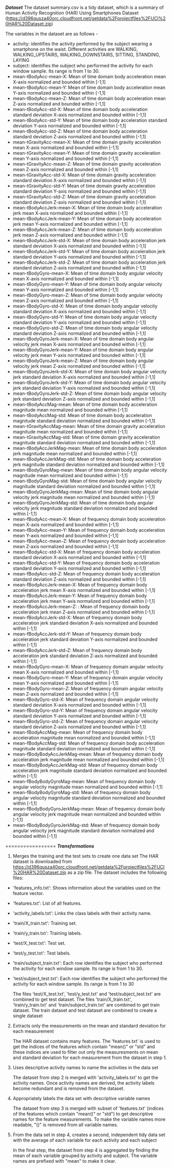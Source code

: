 ***Dataset***
The dataset summary.csv is a tidy dataset, which is a summary of Human Activity Recognition (HAR) Using Smartphones Dataset (https://d396qusza40orc.cloudfront.net/getdata%2Fprojectfiles%2FUCI%20HAR%20Dataset.zip)

The variables in the dataset are as follows - 

- activity: identifies the activity performed by the subject wearing a smartphone on the waist. Different activities are WALKING, WALKING_UPSTAIRS, WALKING_DOWNSTAIRS, SITTING, STANDING, LAYING
- subject: identifies the subject who performed the activity for each window sample. Its range is from 1 to 30. 
- mean-tBodyAcc-mean-X: Mean of time domain body acceleration mean X-axis normalized and bounded within [-1,1]
- mean-tBodyAcc-mean-Y: Mean of time domain body acceleration mean Y-axis normalized and bounded within [-1,1]
- mean-tBodyAcc-mean-Z: Mean of time domain body acceleration mean Z-axis normalized and bounded within [-1,1]
- mean-tBodyAcc-std-X: Mean of time domain body acceleration standard deviation X-axis normalized and bounded within [-1,1]
- mean-tBodyAcc-std-Y: Mean of time domain body acceleration standard deviation Y-axis normalized and bounded within [-1,1]
- mean-tBodyAcc-std-Z: Mean of time domain body acceleration standard deviation Z-axis normalized and bounded within [-1,1]
- mean-tGravityAcc-mean-X: Mean of time domain gravity acceleration mean X-axis normalized and bounded within [-1,1]
- mean-tGravityAcc-mean-Y: Mean of time domain gravity acceleration mean Y-axis normalized and bounded within [-1,1]
- mean-tGravityAcc-mean-Z: Mean of time domain gravity acceleration mean Z-axis normalized and bounded within [-1,1]
- mean-tGravityAcc-std-X: Mean of time domain gravity acceleration standard deviation X-axis normalized and bounded within [-1,1]
- mean-tGravityAcc-std-Y: Mean of time domain gravity acceleration standard deviation Y-axis normalized and bounded within [-1,1]
- mean-tGravityAcc-std-Z: Mean of time domain gravity acceleration standard deviation Z-axis normalized and bounded within [-1,1]
- mean-tBodyAccJerk-mean-X: Mean of time domain body acceleration jerk mean X-axis normalized and bounded within [-1,1]
- mean-tBodyAccJerk-mean-Y: Mean of time domain body acceleration jerk mean Y-axis normalized and bounded within [-1,1]
- mean-tBodyAccJerk-mean-Z: Mean of time domain body acceleration jerk mean Z-axis normalized and bounded within [-1,1]
- mean-tBodyAccJerk-std-X: Mean of time domain body acceleration jerk standard deviation X-axis normalized and bounded within [-1,1]
- mean-tBodyAccJerk-std-Y: Mean of time domain body acceleration jerk standard deviation Y-axis normalized and bounded within [-1,1]
- mean-tBodyAccJerk-std-Z: Mean of time domain body acceleration jerk standard deviation Z-axis normalized and bounded within [-1,1]
- mean-tBodyGyro-mean-X: Mean of time domain body angular velocity mean X-axis normalized and bounded within [-1,1]
- mean-tBodyGyro-mean-Y: Mean of time domain body angular velocity mean Y-axis normalized and bounded within [-1,1]
- mean-tBodyGyro-mean-Z: Mean of time domain body angular velocity mean Z-axis normalized and bounded within [-1,1]
- mean-tBodyGyro-std-X: Mean of time domain body angular velocity standard deviation X-axis normalized and bounded within [-1,1]
- mean-tBodyGyro-std-Y: Mean of time domain body angular velocity standard deviation Y-axis normalized and bounded within [-1,1]
- mean-tBodyGyro-std-Z: Mean of time domain body angular velocity standard deviation Z-axis normalized and bounded within [-1,1]
- mean-tBodyGyroJerk-mean-X: Mean of time domain body angular velocity jerk mean X-axis normalized and bounded within [-1,1]
- mean-tBodyGyroJerk-mean-Y: Mean of time domain body angular velocity jerk mean Y-axis normalized and bounded within [-1,1]
- mean-tBodyGyroJerk-mean-Z: Mean of time domain body angular velocity jerk mean Z-axis normalized and bounded within [-1,1]
- mean-tBodyGyroJerk-std-X: Mean of time domain body angular velocity jerk standard deviation X-axis normalized and bounded within [-1,1]
- mean-tBodyGyroJerk-std-Y: Mean of time domain body angular velocity jerk standard deviation Y-axis normalized and bounded within [-1,1]
- mean-tBodyGyroJerk-std-Z: Mean of time domain body angular velocity jerk standard deviation Z-axis normalized and bounded within [-1,1]
- mean-tBodyAccMag-mean: Mean of time domain body acceleration magnitude mean normalized and bounded within [-1,1]
- mean-tBodyAccMag-std: Mean of time domain body acceleration magnitude standard deviation normalized and bounded within [-1,1]
- mean-tGravityAccMag-mean: Mean of time domain gravity acceleration magnitude mean normalized and bounded within [-1,1]
- mean-tGravityAccMag-std: Mean of time domain gravity acceleration magnitude standard deviation normalized and bounded within [-1,1]
- mean-tBodyAccJerkMag-mean: Mean of time domain body acceleration jerk magnitude mean normalized and bounded within [-1,1]
- mean-tBodyAccJerkMag-std: Mean of time domain body acceleration jerk magnitude standard deviation normalized and bounded within [-1,1]
- mean-tBodyGyroMag-mean: Mean of time domain body angular velocity magnitude mean normalized and bounded within [-1,1]
- mean-tBodyGyroMag-std: Mean of time domain body angular velocity magnitude standard deviation normalized and bounded within [-1,1]
- mean-tBodyGyroJerkMag-mean: Mean of time domain body angular velocity jerk magnitude mean normalized and bounded within [-1,1]
- mean-tBodyGyroJerkMag-std: Mean of time domain body angular velocity jerk magnitude standard deviation normalized and bounded within [-1,1]
- mean-fBodyAcc-mean-X: Mean of frequency domain body acceleration mean X-axis normalized and bounded within [-1,1]
- mean-fBodyAcc-mean-Y: Mean of frequency domain body acceleration mean Y-axis normalized and bounded within [-1,1]
- mean-fBodyAcc-mean-Z: Mean of frequency domain body acceleration mean Z-axis normalized and bounded within [-1,1]
- mean-fBodyAcc-std-X: Mean of frequency domain body acceleration standard deviation X-axis normalized and bounded within [-1,1]
- mean-fBodyAcc-std-Y: Mean of frequency domain body acceleration standard deviation Y-axis normalized and bounded within [-1,1]
- mean-fBodyAcc-std-Z: Mean of frequency domain body acceleration standard deviation Z-axis normalized and bounded within [-1,1]
- mean-fBodyAccJerk-mean-X: Mean of frequency domain body acceleration jerk mean X-axis normalized and bounded within [-1,1]
- mean-fBodyAccJerk-mean-Y: Mean of frequency domain body acceleration jerk mean Y-axis normalized and bounded within [-1,1]
- mean-fBodyAccJerk-mean-Z: : Mean of frequency domain body acceleration jerk mean Z-axis normalized and bounded within [-1,1]
- mean-fBodyAccJerk-std-X: Mean of frequency domain body acceleration jerk standard deviation X-axis normalized and bounded within [-1,1]
- mean-fBodyAccJerk-std-Y: Mean of frequency domain body acceleration jerk standard deviation Y-axis normalized and bounded within [-1,1]
- mean-fBodyAccJerk-std-Z: Mean of frequency domain body acceleration jerk standard deviation Z-axis normalized and bounded within [-1,1]
- mean-fBodyGyro-mean-X: Mean of frequency domain angular velocity mean X-axis normalized and bounded within [-1,1]
- mean-fBodyGyro-mean-Y: Mean of frequency domain angular velocity mean Y-axis normalized and bounded within [-1,1]
- mean-fBodyGyro-mean-Z: Mean of frequency domain angular velocity mean Z-axis normalized and bounded within [-1,1]
- mean-fBodyGyro-std-X: Mean of frequency domain angular velocity standard deviation X-axis normalized and bounded within [-1,1]
- mean-fBodyGyro-std-Y: Mean of frequency domain angular velocity standard deviation Y-axis normalized and bounded within [-1,1]
- mean-fBodyGyro-std-Z: Mean of frequency domain angular velocity standard deviation Z-axis normalized and bounded within [-1,1]
- mean-fBodyAccMag-mean: Mean of frequency domain body acceleration magnitude mean normalized and bounded within [-1,1]
- mean-fBodyAccMag-std: Mean of frequency domain body acceleration magnitude standard deviation normalized and bounded within [-1,1]
- mean-fBodyBodyAccJerkMag-mean: Mean of frequency domain body acceleration jerk magnitude mean normalized and bounded within [-1,1]
- mean-fBodyBodyAccJerkMag-std: Mean of frequency domain body acceleration jerk magnitude standard deviation normalized and bounded within [-1,1]
- mean-fBodyBodyGyroMag-mean: Mean of frequency domain body angular velocity magnitude mean normalized and bounded within [-1,1]
- mean-fBodyBodyGyroMag-std: Mean of frequency domain body angular velocity magnitude standard deviation normalized and bounded within [-1,1]
- mean-fBodyBodyGyroJerkMag-mean: Mean of frequency domain body angular velocity jerk magnitude mean normalized and bounded within [-1,1]
- mean-fBodyBodyGyroJerkMag-std: Mean of frequency domain body angular velocity jerk magnitude standard deviation normalized and bounded within [-1,1]

=================
***Transformations***

1. Merges the training and the test sets to create one data set
The HAR dataset is downloaded from https://d396qusza40orc.cloudfront.net/getdata%2Fprojectfiles%2FUCI%20HAR%20Dataset.zip as a zip file. The dataset includes the following files:

- 'features_info.txt': Shows information about the variables used on the feature vector.

- 'features.txt': List of all features.

- 'activity_labels.txt': Links the class labels with their activity name.

- 'train/X_train.txt': Training set.

- 'train/y_train.txt': Training labels.

- 'test/X_test.txt': Test set.

- 'test/y_test.txt': Test labels.

- 'train/subject_train.txt': Each row identifies the subject who performed the activity for each window sample. Its range is from 1 to 30. 

- 'test/subject_test.txt': Each row identifies the subject who performed the activity for each window sample. Its range is from 1 to 30

	The files 'test/X_test.txt', 'test/y_test.txt' and 'test/subject_test.txt' are combined to get test dataset.
	The files 'train/X_train.txt', 'train/y_train.txt' and 'train/subject_train.txt' are combined to get train dataset.
	The train dataset and test dataset are combined to create a single dataset

2. Extracts only the measurements on the mean and standard deviation for each measurement

	The HAR dataset contains many features. The 'features.txt' is used to get the indices of the features which contain "mean()" or "std" and these indices are used to filter out only the measuresments on mean and standard deviation for each measurement from the dataset in step 1.

3. Uses descriptive activity names to name the activities in the data set

	The dataset from step 2 is merged with 'activity_labels.txt' to get the activity names. Once activity names are derived, the activity labels become redundant and is removed from the dataset.

4. Appropriately labels the data set with descriptive variable names

	The dataset from step 3 is merged with subset of 'features.txt' (indices of the features which contain "mean()" or "std") to get descriptive names for the feature measurements. To make the variable names more readable, "()" is removed from all variable names.

5. From the data set in step 4, creates a second, independent tidy data set with the average of each variable for each activity and each subject

	In the final step, the dataset from step 4 is aggregated by finding the mean of each variable grouped by activity and subject. The variable names are prefixed with "mean" to make it clear. 
